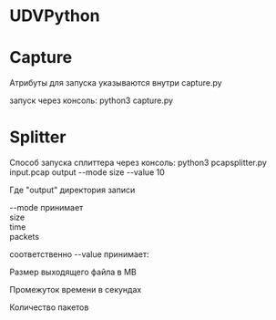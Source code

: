 # UDVPython

# Capture

Атрибуты для запуска указываются внутри capture.py

запуск через консоль: python3 capture.py

# Splitter

Способ запуска сплиттера через консоль: python3 pcapsplitter.py input.pcap output --mode size --value 10

Где "output" директория записи <br/>

--mode принимает <br/>size<br/> time<br/> packets<br/>

соответственно --value принимает:<br/>


Размер выходящего файла в MB<br/>

Промежуток времени в секундах<br/>

Количество пакетов<br/>


